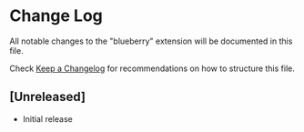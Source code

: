 # Change Log
All notable changes to the "blueberry" extension will be documented in this file.

Check [Keep a Changelog](http://keepachangelog.com/) for recommendations on how to structure this file.

## [Unreleased]
- Initial release
